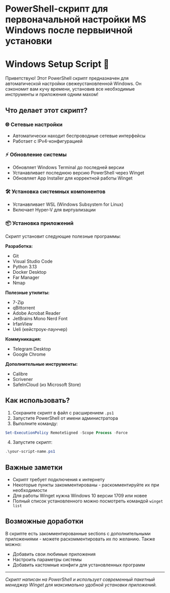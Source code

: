 # PowerShell-скрипт для первоначальной настройки MS Windows после первыичной установки
# Windows Setup Script 🚀

Приветствую! Этот PowerShell скрипт предназначен для автоматической настройки свежеустановленной Windows. Он сэкономит вам кучу времени, установив все необходимые инструменты и приложения одним махом!

## Что делает этот скрипт?

### 🌐 Сетевые настройки
- Автоматически находит беспроводные сетевые интерфейсы
- Работает с IPv4-конфигурацией

### ⚡ Обновление системы
- Обновляет Windows Terminal до последней версии
- Устанавливает последнюю версию PowerShell через Winget
- Обновляет App Installer для корректной работы Winget

### 🛠️ Установка системных компонентов
- Устанавливает WSL (Windows Subsystem for Linux)
- Включает Hyper-V для виртуализации

### 📦 Установка приложений
Скрипт установит следующие полезные программы:

**Разработка:**
- Git
- Visual Studio Code
- Python 3.13
- Docker Desktop
- Far Manager
- Nmap

**Полезные утилиты:**
- 7-Zip
- qBittorrent
- Adobe Acrobat Reader
- JetBrains Mono Nerd Font
- IrfanView
- Ueli (кейстроук-лаунчер)

**Коммуникация:**
- Telegram Desktop
- Google Chrome

**Дополнительные инструменты:**
- Calibre
- Scrivener
- SafeInCloud (из Microsoft Store)

## Как использовать?

1. Сохраните скрипт в файл с расширением `.ps1`
2. Запустите PowerShell от имени администратора
3. Выполните команду:
```powershell
Set-ExecutionPolicy RemoteSigned -Scope Process -Force
```
4. Запустите скрипт:
```powershell
.\your-script-name.ps1
```

## Важные заметки

- Скрипт требует подключения к интернету
- Некоторые пункты закомментированы - раскомментируйте их при необходимости
- Для работы Winget нужна Windows 10 версии 1709 или новее
- Полный список установленного можно посмотреть командой `winget list`

## Возможные доработки

В скрипте есть закомментированные sections с дополнительными приложениями - можете раскомментировать их по желанию. Также можно:

- Добавить свои любимые приложения
- Настроить параметры системы
- Добавить кастомные конфиги для установленных программ

---

*Скрипт написан на PowerShell и использует современный пакетный менеджер Winget для максимально удобной установки приложений.*
